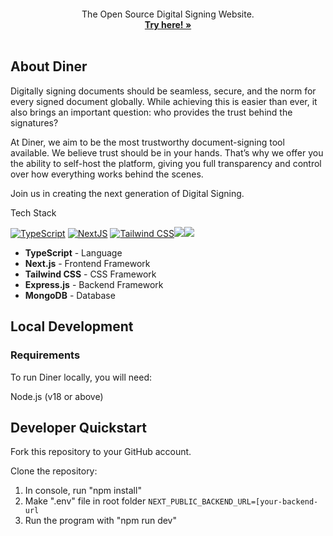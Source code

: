 <p align="center" style="margin-top: 20px"> <p align="center"> The Open Source Digital Signing Website. <br> <a href="https://di-signer-fe.vercel.app"><strong>Try here! »</strong></a> <br /> <br />
<h2>About Diner</h2>
Digitally signing documents should be seamless, secure, and the norm for every signed document globally. While achieving this is easier than ever, it also brings an important question: who provides the trust behind the signatures?

At Diner, we aim to be the most trustworthy document-signing tool available. We believe trust should be in your hands. That’s why we offer you the ability to self-host the platform, giving you full transparency and control over how everything works behind the scenes.

Join us in creating the next generation of Digital Signing.

Tech Stack
<p align="left"> <a href="https://www.typescriptlang.org"><img src="https://shields.io/badge/TypeScript-3178C6?logo=TypeScript&logoColor=FFF&style=flat-square" alt="TypeScript"></a> <a href="https://nextjs.org/"><img src="https://img.shields.io/badge/next.js-000000?style=flat-square&logo=nextdotjs&logoColor=white" alt="NextJS"></a> <a href="https://tailwindcss.com/"><img src="https://img.shields.io/badge/tailwindcss-0F172A?&logo=tailwindcss" alt="Tailwind CSS"></a><img src="https://img.shields.io/badge/mongodb-000000?style=flat-square&logo=mongodb&logoColor=green"><img src="https://img.shields.io/badge/expressjs-000000?style=flat-square&logo=express&logoColor=white"></p>

- **TypeScript** - Language
- **Next.js** - Frontend Framework
- **Tailwind CSS** - CSS Framework
- **Express.js** - Backend Framework
- **MongoDB** - Database
<h2>Local Development</h2>
<h3>Requirements</h3>
To run Diner locally, you will need:

Node.js (v18 or above)

<h2>Developer Quickstart</h2>
Fork this repository to your GitHub account.

Clone the repository:
1. In console, run "npm install"
2. Make ".env" file in root folder
   `NEXT_PUBLIC_BACKEND_URL=[your-backend-url` 
3. Run the program with "npm run dev"
